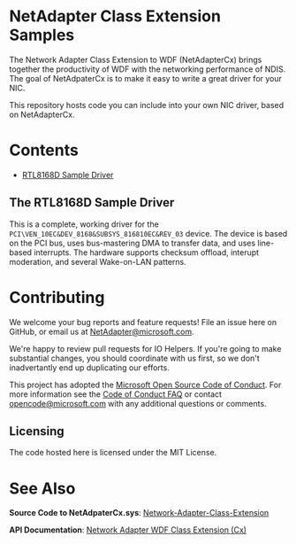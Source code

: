 
# NetAdapter Class Extension Samples

The Network Adapter Class Extension to WDF (NetAdapterCx) brings together the productivity of WDF with the networking performance of NDIS. The goal of NetAdpaterCx is to make it easy to write a great driver for your NIC.

This repository hosts code you can include into your own NIC driver, based on NetAdapterCx.

# Contents
- [RTL8168D Sample Driver](RtEthSample/README.md)

## The RTL8168D Sample Driver

This is a complete, working driver for the `PCI\VEN_10EC&DEV_8168&SUBSYS_816810EC&REV_03` device.
The device is based on the PCI bus, uses bus-mastering DMA to transfer data, and uses line-based interrupts.
The hardware supports checksum offload, interupt moderation, and several Wake-on-LAN patterns.

# Contributing

We welcome your bug reports and feature requests!
File an issue here on GitHub, or email us at NetAdapter@microsoft.com.

We're happy to review pull requests for IO Helpers.
If you're going to make substantial changes, you should coordinate with us first, so we don't inadvertantly end up duplicating our efforts.

This project has adopted the [Microsoft Open Source Code of Conduct](https://opensource.microsoft.com/codeofconduct/). For more information see the [Code of Conduct FAQ](https://opensource.microsoft.com/codeofconduct/faq/) or contact [opencode@microsoft.com](mailto:opencode@microsoft.com) with any additional questions or comments.

## Licensing
The code hosted here is licensed under the MIT License.

# See Also

**Source Code to NetAdpaterCx.sys**: [Network-Adapter-Class-Extension](https://github.com/Microsoft/Network-Adapter-Class-Extension)

**API Documentation**: [Network Adapter WDF Class Extension (Cx)](https://aka.ms/netadapter/doc)

